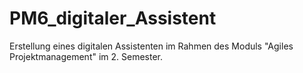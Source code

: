 # PM6_digitaler_Assistent
Erstellung eines digitalen Assistenten im Rahmen des Moduls "Agiles Projektmanagement" im 2. Semester.
